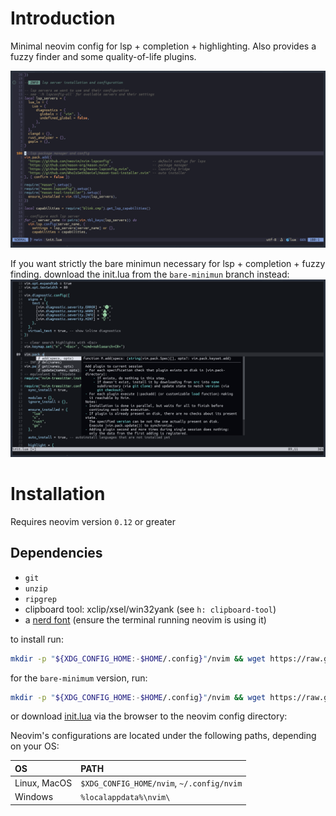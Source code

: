 # Introduction
Minimal neovim config for lsp + completion + highlighting. Also provides a fuzzy
finder and some quality-of-life plugins.

![screenshot1](screenshots/1.png)

If you want strictly the bare minimun necessary for lsp + completion + fuzzy
finding. download the init.lua from the `bare-minimun` branch instead:
![screenshot2](screenshots/2.png)

# Installation
Requires neovim version `0.12` or greater

## Dependencies
- `git`
- `unzip`
- `ripgrep`
- clipboard tool: xclip/xsel/win32yank (see `h: clipboard-tool`)
- a [nerd font](https://www.nerdfonts.com/) (ensure the terminal running neovim is using it)


to install run:
```bash
mkdir -p "${XDG_CONFIG_HOME:-$HOME/.config}"/nvim && wget https://raw.githubusercontent.com/Hashino/minimal.nvim/refs/heads/main/init.lua -O "${XDG_CONFIG_HOME:-$HOME/.config}"/nvim/init.lua && nvim
```
for the `bare-minimum` version, run:
```bash
mkdir -p "${XDG_CONFIG_HOME:-$HOME/.config}"/nvim && wget https://raw.githubusercontent.com/Hashino/minimal.nvim/refs/heads/bare-minimum/init.lua -O "${XDG_CONFIG_HOME:-$HOME/.config}"/nvim/init.lua && nvim
```
or download [init.lua](init.lua) via the browser to the neovim config directory:

Neovim's configurations are located under the following paths, depending on your OS:

| OS | PATH |
| :- | :--- |
| Linux, MacOS | `$XDG_CONFIG_HOME/nvim`, `~/.config/nvim` |
| Windows | `%localappdata%\nvim\` |
